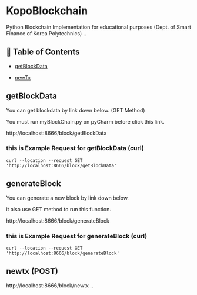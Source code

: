 # KopoBlockchain
Python Blockchain Implementation for educational purposes (Dept. of Smart Finance of Korea Polytechnics)
..

## 🚩 Table of Contents

- [getBlockData](#getBlockData)


- [newTx](#newTx-post)







## getBlockData

You can get blockdata by link down below. (GET Method)

You must run myBlockChain.py on pyCharm before click this link.

http://localhost:8666/block/getBlockData

### this is Example Request for getBlockData (curl)
```
curl --location --request GET 'http://localhost:8666/block/getBlockData'
```

## generateBlock

You can generate a new block by link down below.

it also use GET method to run this function.

http://localhost:8666/block/generateBlock

### this is Example Request for generateBlock (curl)
```
curl --location --request GET 'http://localhost:8666/block/generateBlock'
```

## newtx (POST)
http://localhost:8666/block/newtx
..
